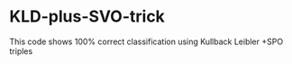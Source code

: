 # KLD-plus-SVO-trick
This code shows 100% correct classification using Kullback Leibler +SPO triples
